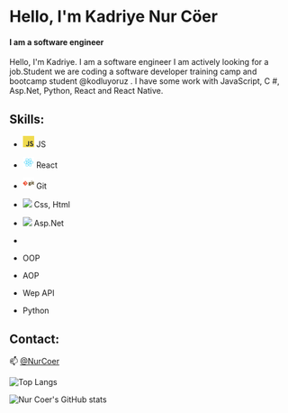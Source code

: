 # Hello, I'm Kadriye Nur Cöer
#### I am a software engineer 

Hello, I'm Kadriye. I am a software engineer
I am actively looking for a job.Student we are coding a software developer training camp and bootcamp student @kodluyoruz . I have some work with JavaScript, C #, Asp.Net, Python, React and React Native.

## Skills:  
- <code><a target="_blank" rel="noopener noreferrer" href="https://raw.githubusercontent.com/github/explore/80688e429a7d4ef2fca1e82350fe8e3517d3494d/topics/javascript/javascript.png"><img height="20" src="https://raw.githubusercontent.com/github/explore/80688e429a7d4ef2fca1e82350fe8e3517d3494d/topics/javascript/javascript.png" style="max-width:100%;"></a></code>   JS

- <code><a target="_blank" rel="noopener noreferrer" href="https://raw.githubusercontent.com/github/explore/80688e429a7d4ef2fca1e82350fe8e3517d3494d/topics/react/react.png"><img height="20" src="https://raw.githubusercontent.com/github/explore/80688e429a7d4ef2fca1e82350fe8e3517d3494d/topics/react/react.png" style="max-width:100%;"></a></code> React

- <code><a target="_blank" rel="noopener noreferrer" href="https://raw.githubusercontent.com/github/explore/80688e429a7d4ef2fca1e82350fe8e3517d3494d/topics/git/git.png"><img height="20" src="https://raw.githubusercontent.com/github/explore/80688e429a7d4ef2fca1e82350fe8e3517d3494d/topics/git/git.png" style="max-width:100%;"></a></code> Git

- <code><a target="_blank" rel="noopener noreferrer" href="https://c0.klipartz.com/pngpicture/7/820/gratis-png-icono-de-la-pantalla-del-ordenador-mac.png"><img height="20" src="https://c0.klipartz.com/pngpicture/7/820/gratis-png-icono-de-la-pantalla-del-ordenador-mac.png" style="max-width:100%;"></a></code> Css, Html

- <code><a target="_blank" rel="noopener noreferrer" href="https://img.favpng.com/17/5/2/asp-net-mvc-logo-net-framework-model-view-controller-png-favpng-v24xiWvwG7hnY9K1Y9P8y3tfs.jpg"><img height="20" src="https://img.favpng.com/17/5/2/asp-net-mvc-logo-net-framework-model-view-controller-png-favpng-v24xiWvwG7hnY9K1Y9P8y3tfs.jpg"></a></code> Asp.Net

- 
- OOP
- AOP
- Wep API
- Python

## Contact:

📫 <a href="mailto:kadriyecoer@gmail.com" rel="nofollow">@NurCoer</a>



![Top Langs](https://github-readme-stats.vercel.app/api/top-langs/?username=nurcoer&layout=compact)  

![Nur Coer's GitHub stats](https://github-readme-stats.vercel.app/api?username=nurcoer&show_icons=true&theme=tokyonight)


